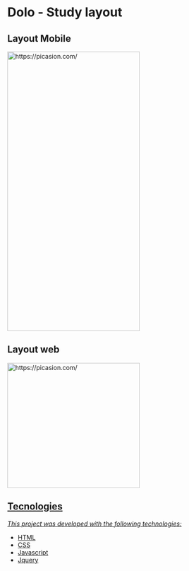 
# Dolo - Study layout

## Layout Mobile
<a href="https://picasion.com/"><img src="https://i.picasion.com/pic91/24f7e29b7c2aea271db0b2c6d8cb9aee.gif" width="300" height="632" border="0" alt="https://picasion.com/" /></a><br />
## Layout web
  
<a href="https://picasion.com/"><img src="https://i.picasion.com/pic91/d8c263392248e98c93697e6640768657.gif" width="300" height="283" border="0" alt="https://picasion.com/" />

## Tecnologies
  
_This project was developed with the following technologies:_
* HTML
* CSS
* Javascript
* Jquery



